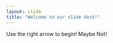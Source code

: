 ```yaml
---
layout: slide
title: "Welcome to our slide deck!"
---
```


Use the right arrow to begin! Maybe Not!
